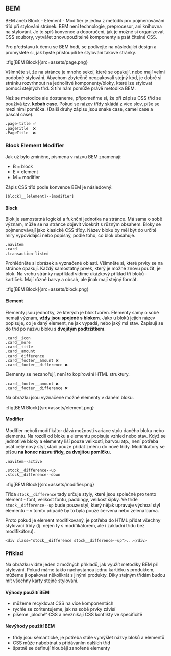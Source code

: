 ## BEM

BEM aneb Block - Element - Modifier je jedna z metodik pro pojmenovávání tříd při stylování stránek. BEM není technologie, preprocesor, ani knihovna na stylování. Je to spíš konvence a doporučení, jak je možné si organizovat CSS soubory, vytvářet znovupoužitelné komponenty a psát čitelné CSS.

Pro představu k čemu se BEM hodí, se podívejte na následující design a promyslete si, jak byste přistoupili ke stylování takové stránky.

::fig[BEM Block]{src=assets/page.png}

Všimněte si, že na stránce je mnoho sekcí, které se opakují, nebo mají velmi podobné stylování. Abychom zbytečně neopakovali stejný kód, je dobré si stránku rozvrhnout na jednolitvé komponenty/bloky, které lze stylovat pomocí stejných tříd. S tím nám pomůže právě metodika BEM.

Než se metodice ale dostaneme, připomeňme si, že při zápisu CSS tříd se používá tzv. **kebab case**. Pokud se název třídy skládá z více slov, píše se mezi nimi pomlčka. (Další druhy zápisu jsou snake case, camel case a pascal case).

```
.page-title ✅
.pageTitle  ❌
.PageTitle  ❌
```

### Block Element Modifier

Jak už bylo zmíněno, písmena v názvu BEM znamenají:

- B = block
- E = element
- M = modifier

Zápis CSS tříd podle konvence BEM je následovný:

`[block]__[element]--[modifier]`

#### Block

Blok je samostatná logická a fuknční jednotka na stránce. Má sama o sobě význam, může se na stránce objevit vícekrát s různým obsahem. Bloky se pojmenovávají jako klasické CSS třídy. Název bloku by měl být do určité míry vypovídající nebo popisný, podle toho, co blok obsahuje.

```
.navitem
.card
.transaction-listed
```

Prohlédněte si obrázek a vyznačené oblasti. Všimněte si, které prvky se na stránce opakují. Každý samostatný prvek, který je možné znovu použít, je blok. Na vrchu stránky například vidíme ukázkový příklad tří bloků - kartiček. Mají různé barvy a obsah, ale jinak mají stejný formát.

::fig[BEM Block]{src=assets/block.png}

#### Element

Elementy jsou jednotky, ze kterých je blok tvořen. Elementy samy o sobě nemají význam, **vždy jsou spojené s blokem**. Jako u bloků jejich název popisuje, co je daný element, ne jak vypadá, nebo jaký má stav. Zapisují se do tříd po názvu bloku s **dvojitým podtržítkem**.

```
.card__icon
.card__more
.card__title
.card__amount
.card__difference
.card__footer__amount ❌
.card__footer__difference ❌
```

Elementy se nezanořují, není to kopírování HTML struktury.

```
.card__footer__amount ❌
.card__footer__difference ❌
```

Na obrázku jsou vyznačené možné elementy v daném bloku.

::fig[BEM Block]{src=assets/element.png}

#### Modifier

Modifier neboli modifikátor dává možnosti variace stylu daného bloku nebo elementu. Na rozdíl od bloku a elementu popisuje vzhled nebo stav. Když se jednotlivé bloky a elementy liší pouze velikostí, barvou atp., není potřeba psát celý nový styl, stačí pouze přidat změnu do nové třídy. Modifikátory se píšou **na konec názvu třídy, za dvojitou pomlčku.** 

```
.navitem--active

.stock__difference--up
.stock__difference--down
```

::fig[BEM Block]{src=assets/modifier.png}

Třída `stock__difference` tady určuje styly, které jsou společné pro tento element - font, velikost fontu, paddingy, velikost šipky.
Ve třídě `stock__difference--up` bude pouze styl, který nějak upravuje výchozí styl elementu – v tomto případě by to byla pouze červená nebo zelená barva.

Proto pokud je element modifikovaný, je potřeba do HTML přidat všechny stylovací třídy (tj. nejen ty s modifikátorem, ale i základní třídu bez modifikátoru).

```
<div class="stock__difference stock__difference--up">...</div>
```

### Příklad

Na obrázku vidíte jeden z možných příkladů, jak využít metodiky BEM při stylování. Pokud máme takto nachystanou jednu kartičku s produktem, můžeme ji opakovat několikrát s jinými produkty. Díky stejným třídám budou mít všechny karty stejné stylování. 

#### Výhody použití BEM

- můžeme recyklovat CSS na více komponentách
- rychle se zoritentujeme, jak na sobě prvky závisí
- píšeme „ploché“ CSS a nevznikají CSS konflikty ve specificitě

#### Nevýhody použití BEM

- třídy jsou sémantické, je potřeba stále vymýšlet názvy bloků a elementů
- CSS může nabobtnat s přidáváním dalších tříd
- špatně se definují hlouběji zanořené elementy
